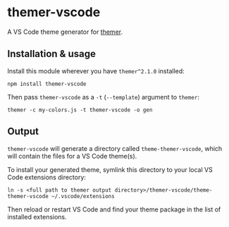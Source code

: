 # themer-vscode

A VS Code theme generator for [themer](https://github.com/mjswensen/themer).

## Installation & usage

Install this module wherever you have `themer^2.1.0` installed:

    npm install themer-vscode

Then pass `themer-vscode` as a `-t` (`--template`) argument to `themer`:

    themer -c my-colors.js -t themer-vscode -o gen

## Output

`themer-vscode` will generate a directory called `theme-themer-vscode`, which will contain the files for a VS Code theme(s).

To install your generated theme, symlink this directory to your local VS Code extensions directory:

    ln -s <full path to themer output directory>/themer-vscode/theme-themer-vscode ~/.vscode/extensions

Then reload or restart VS Code and find your theme package in the list of installed extensions.
